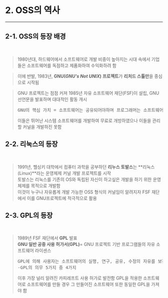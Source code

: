 <h1>2. OSS의 역사</h1>

---
<h2>2-1. OSS의 등장 배경</h2><br>

> 1980년대, 하드웨어에서 소프트웨어로 개발 비중이 높아지는 시대 속에서 기업들은 소프트웨어를 독점하고 제품화하여 수익화하려 함<br>

> 이에 반발, 1983년, **GNU(*GNU's Not UNIX*) 프로젝트**가 **리처드 스톨만**을 중심으로 시작됨<br>

> GNU 프로젝트는 점점 커져 1985년 자유 소프트웨어 재단(FSF)이 설립, GNU 선언문을 발표하며 대대적인 활동 개시
> <pre>
> GNU의 핵심 가치 = 소프트웨어는 공유되어야하며 프로그래머는 소프트웨어로 돈을 벌어서는 안된다
> </pre>
> 이들은 뛰어난 시스템 소프트웨어를 개발하여 무료로 개방하였으나 이들을 관리할 커널을 개발하진 못함

<h2>2-2. 리눅스의 등장</h2><br>

> 1991년, 헬싱키 대학에서 컴퓨터 과학을 공부하던 **리누스 토발스**는 **리눅스(Linux)**라는 운영체제 커널 개발 프로젝트를 시작<br>
> 토발스는 리눅스를 기존의 OS와 독립된 자신이 하고싶은 개발을 하기 위한 운영체제를 목적으로 개발함<br>
> 이것이 누구나 자유롭게 개발 가능한 OSS 형식의 커널임이 알려지자 FSF 재단에서 이를 GNU프로젝트에 적극적으로 활용<br>

<h2>2-3. GPL의 등장</h2><br>

> 1989년 FSF 재단에서 **GPL** 발표<br>
> **GNU 일반 공중 사용 허가서(GPL)**= GNU 프로젝트 기반 프로그램들의 자유 소프트웨어 라이센스
> <pre>
> GPL에 의해 사용자는 소프트웨어의 실행, 연구, 공유, 수정의 자유를 보장받는다
> -GPL의 의무 5가지 중 4가지
> </pre>
> 이후 가장 널리 알려진 카피레프트 사용 허가로 발전함
> GPL을 적용한 소프트웨어로 소프트웨어를 만들 경우 그 만들어진 소프트웨어 또한 동일한 GPL을 가져야 함